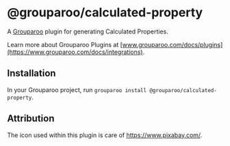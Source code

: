 # @grouparoo/calculated-property

A [Grouparoo](https://www.grouparoo.com) plugin for generating Calculated Properties.

Learn more about Grouparoo Plugins at [www.grouparoo.com/docs/plugins](https://www.grouparoo.com/docs/integrations).

## Installation

In your Grouparoo project, run `grouparoo install @grouparoo/calculated-property`.

## Attribution

The icon used within this plugin is care of https://www.pixabay.com/.
